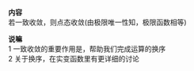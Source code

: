 **内容**  
若一致收敛，则点态收敛(由极限唯一性知，极限函数相等)  
  
**说嘛**  
1 一致收敛的重要作用是，帮助我们完成运算的换序  
2 关于换序，在实变函数里有更详细的讨论  
